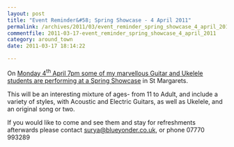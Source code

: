 ```yaml
---
layout: post
title: "Event Reminder&#58; Spring Showcase - 4 April 2011"
permalink: /archives/2011/03/event_reminder_spring_showcase_4_april_2011.html
commentfile: 2011-03-17-event_reminder_spring_showcase_4_april_2011
category: around_town
date: 2011-03-17 18:14:22

---
```


On [Monday 4<sup>th</sup> April 7pm some of my marvellous Guitar and Ukelele students are performing at a Spring Showcase](/event/show/200705142733) in St Margarets.

This will be an interesting mixture of ages- from 11 to Adult, and include a variety of styles, with Acoustic and Electric Guitars, as well as Ukelele, and an original song or two.

If you would like to come and see them and stay for refreshments afterwards please contact <surya@blueyonder.co.uk>, or phone 07770 993289
